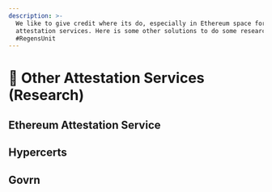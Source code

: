 ```yaml
---
description: >-
  We like to give credit where its do, especially in Ethereum space for
  attestation services. Here is some other solutions to do some research others.
  #RegensUnit
---
```


# 💬 Other Attestation Services (Research)

## Ethereum Attestation Service



## Hypercerts



## Govrn
